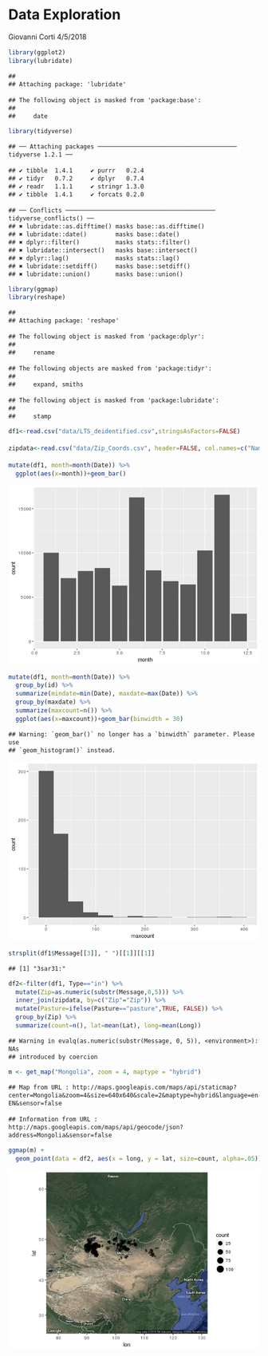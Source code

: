 Data Exploration
================
Giovanni Corti
4/5/2018

``` r
library(ggplot2)
library(lubridate)
```

    ## 
    ## Attaching package: 'lubridate'

    ## The following object is masked from 'package:base':
    ## 
    ##     date

``` r
library(tidyverse)
```

    ## ── Attaching packages ─────────────────────────────────────── tidyverse 1.2.1 ──

    ## ✔ tibble  1.4.1     ✔ purrr   0.2.4
    ## ✔ tidyr   0.7.2     ✔ dplyr   0.7.4
    ## ✔ readr   1.1.1     ✔ stringr 1.3.0
    ## ✔ tibble  1.4.1     ✔ forcats 0.2.0

    ## ── Conflicts ────────────────────────────────────────── tidyverse_conflicts() ──
    ## ✖ lubridate::as.difftime() masks base::as.difftime()
    ## ✖ lubridate::date()        masks base::date()
    ## ✖ dplyr::filter()          masks stats::filter()
    ## ✖ lubridate::intersect()   masks base::intersect()
    ## ✖ dplyr::lag()             masks stats::lag()
    ## ✖ lubridate::setdiff()     masks base::setdiff()
    ## ✖ lubridate::union()       masks base::union()

``` r
library(ggmap)
library(reshape)
```

    ## 
    ## Attaching package: 'reshape'

    ## The following object is masked from 'package:dplyr':
    ## 
    ##     rename

    ## The following objects are masked from 'package:tidyr':
    ## 
    ##     expand, smiths

    ## The following object is masked from 'package:lubridate':
    ## 
    ##     stamp

``` r
df1<-read.csv("data/LTS_deidentified.csv",stringsAsFactors=FALSE)

zipdata<-read.csv("data/Zip_Coords.csv", header=FALSE, col.names=c("Name", "Zip", "Lat","Long", "Pasture"), colClasses = c("character", "integer", "numeric", "numeric", "character"))

mutate(df1, month=month(Date)) %>%
  ggplot(aes(x=month))+geom_bar()
```

![](Data_exp_files/figure-markdown_github/setup-1.png)

``` r
mutate(df1, month=month(Date)) %>%
  group_by(id) %>%
  summarize(mindate=min(Date), maxdate=max(Date)) %>%
  group_by(maxdate) %>%
  summarize(maxcount=n()) %>%
  ggplot(aes(x=maxcount))+geom_bar(binwidth = 30)
```

    ## Warning: `geom_bar()` no longer has a `binwidth` parameter. Please use
    ## `geom_histogram()` instead.

![](Data_exp_files/figure-markdown_github/setup-2.png)

``` r
strsplit(df1$Message[[3]], " ")[[1]][[1]]
```

    ## [1] "3sar31:"

``` r
df2<-filter(df1, Type=="in") %>%
  mutate(Zip=as.numeric(substr(Message,0,5))) %>%
  inner_join(zipdata, by=c("Zip"="Zip")) %>%
  mutate(Pasture=ifelse(Pasture=="pasture",TRUE, FALSE)) %>%
  group_by(Zip) %>%
  summarize(count=n(), lat=mean(Lat), long=mean(Long))
```

    ## Warning in evalq(as.numeric(substr(Message, 0, 5)), <environment>): NAs
    ## introduced by coercion

``` r
m <- get_map("Mongolia", zoom = 4, maptype = "hybrid")
```

    ## Map from URL : http://maps.googleapis.com/maps/api/staticmap?center=Mongolia&zoom=4&size=640x640&scale=2&maptype=hybrid&language=en-EN&sensor=false

    ## Information from URL : http://maps.googleapis.com/maps/api/geocode/json?address=Mongolia&sensor=false

``` r
ggmap(m) +
  geom_point(data = df2, aes(x = long, y = lat, size=count, alpha=.05))+ guides(alpha=FALSE)
```

![](Data_exp_files/figure-markdown_github/setup-3.png)
